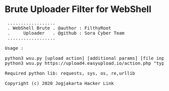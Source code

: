 # Brute Uploader Filter for WebShell
<pre>
 .................. 
 . WebShell Brute . @author : FilthyRoot
 .     Uploader   . @github : Sora Cyber Team
 .................. 
 
Usage : 

python3 wsu.py [upload action] [additional params] [file input params] [cookie sesion/PHPSESSID]
python3 wsu.py https://upload4.easyupload.io/action.php "type=upload&expiration=never&password=12345" "file" "__cfduid=d035cef587a07b1af70423b2dddc50facc1580188559"

Required python lib: requests, sys, os, re,urllib

Copyright (c) 2020 Jogjakarta Hacker Link
</pre>
